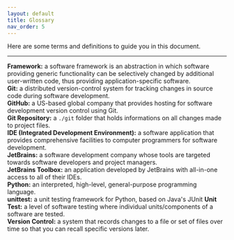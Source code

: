 ```yaml
---
layout: default
title: Glossary
nav_order: 5
---
```


Here are some terms and definitions to guide you in this document.

---

**Framework:** a software framework is an abstraction in which software providing generic functionality can be selectively changed by additional user-written code, thus providing application-specific software.    
**Git:** a distributed version-control system for tracking changes in source code during software development.    
**GitHub:** a US-based global company that provides hosting for software development version control using Git.   
**Git Repository:** a ```./git``` folder that holds informations on all changes made to project files.    
**IDE (Integrated Development Environment):** a software application that provides comprehensive facilities to computer programmers for software development.    
**JetBrains:** a software development company whose tools are targeted towards software developers and project managers.    
**JetBrains Toolbox:** an application developed by JetBrains with all-in-one access to all of their IDEs.    
**Python:** an interpreted, high-level, general-purpose programming language.    
**unittest:** a unit testing framework for Python, based on Java's JUnit
**Unit Test:** a level of software testing where individual units/components of a software are tested.    
**Version Control:** a system that records changes to a file or set of files over time so that you can recall specific versions later.    
